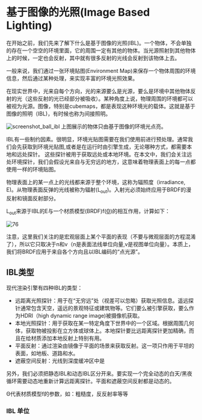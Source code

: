 # 基于图像的光照(Image Based Lighting)

在开始之前，我们先来了解下什么是基于图像的光照(IBL)。一个物体，不会单独的存在一个空空的环境里面，它的周围一定有其他的物体。当光源照射到其他物体上的时候，一定也会反射，其中就有很多反射的光线会反射到该物体上去。

一般来说，我们通过一张环境贴图(Environment Map)来保存一个物体周围的环境信息，然后通过某种处理，来实现丰富的环境光照效果。

在现实世界中，光来自每个方向，光的来源要么是光源，要么是环境中其他物体反射的光（这些反射的光已经部分被吸收）。某种角度上说，物理周围的环境都可以被视为光源。图像，特别是cubemaps，都是表现这种环境光的载体。这就是基于图像的照明（IBL)，有时候也称为间接照明。

![screenshot_ball_ibl](../../../assets/lightning/5.3/screenshot_ball_ibl.png)
上图展示的物体只由基于图像的环境光点亮。

IBL有一些制约因素。很明显，环境光贴图需要在我们使用前进行预处理。通常我们会先获取到环境光贴图,或者是在运行时由引擎生成，无论哪种方式，都需要本地和远处探针。
这些探针被用于获取远处或本地环境。在本文中，我们会关注远处环境探针，我们会假设光来自与无穷远的地方，这意味着物理表面上的每一点都使用一样的环境贴图。

物理表面上的某一点上的光线都来源于整个环境，这称为辐照度（irradiance, E)。从物理表面反弹的光线被称为辐射(L<sub>out</sub>)。入射光必须始终应用于BRDF的漫反射和镜面反射部分。

L<sub>out</sub>来源于IBL的E与一个材质模型(BRDF)f([Θ](#Θ))的相互作用，计算如下：

![76](../../../assets/lightning/5.3/76.png)

注意，这里我们关注的是宏观层面上某个平面的表现（不要与微观层面的方程混淆了），所以它只取决于n和v（n是表面法线单位向量,v是视图单位向量）。本质上，我们将BRDF应用于来自各个方向且以IBL编码的“点光源”。

## IBL类型

现代渲染引擎有四种IBL的类型：
- 远距离光照探针：用于在“无穷远”处（视差可以忽略）获取光照信息。遥远探针通常包含天空，遥远的景观特征或建筑物等。它们要么被引擎获取，要么作为HDRI（high dynamic range image)被摄像机获取。
- 本地光照探针：用于获取在某一特定角度下世界中的一个区域。根据周围几何体，获取物被投影在立方体或球体上。本地探针要比远距离探针更加精确，而且在给材质添加本地反射上特别有用。
- 平面反射：通过渲染由镜像于平面的场景来获取反射。这一项只作用于平坦的表面，如地板、道路和水。
- 遮蔽空间反射：光线到深度缓冲区中是

另外，我们必须把静态IBL和动态IBL区分开来。要实现一个完全动态的白天/黑夜循环需要动态地重新计算远距离探针。平面和遮蔽空间反射都是动态的。

<div id="Θ">Θ代表材质模型f的参数，如：粗糙度，反反射率等等</div>

### IBL 单位



